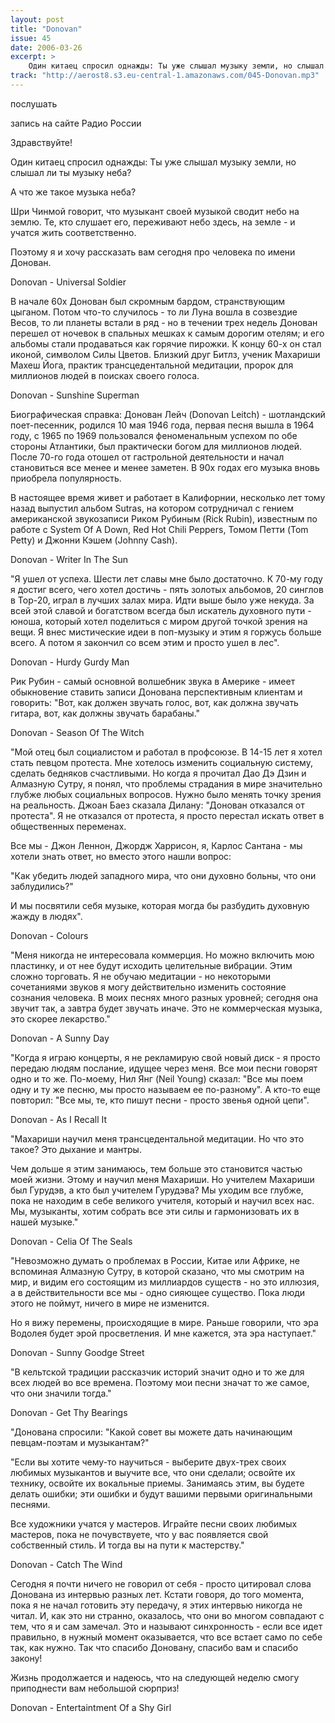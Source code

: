 ```yaml
---
layout: post
title: "Donovan"
issue: 45
date: 2006-03-26
excerpt: >
    Один китаец спросил однажды: Ты уже слышал музыку земли, но слышал ли ты музыку неба?
track: "http://aerost8.s3.eu-central-1.amazonaws.com/045-Donovan.mp3"
---
```


послушать

запись на сайте Радио России

Здравствуйте!

Один китаец спросил однажды: Ты уже слышал музыку земли, но слышал ли ты музыку неба?

А что же такое музыка неба?

Шри Чинмой говорит, что музыкант своей музыкой сводит небо на землю. Те, кто слушает его, переживают небо здесь, на земле - и учатся жить соответственно.

Поэтому я и хочу рассказать вам сегодня про человека по имени Донован.

Donovan - Universal Soldier

В начале 60х Донован был скромным бардом, странствующим цыганом. Потом что-то случилось - то ли Луна вошла в созвездие Весов, то ли планеты встали в ряд - но в течении трех недель Донован перешел от ночевок в спальных мешках к самым дорогим отелям; и его альбомы стали продаваться как горячие пирожки. К концу 60-х он стал иконой, символом Силы Цветов. Близкий друг Битлз, ученик Махариши Махеш Йога, практик трансцедентальной медитации, пророк для миллионов людей в поисках своего голоса.

Donovan - Sunshine Superman

Биографическая справка: Донован Лейч (Donovan Leitch) - шотландский поет-песенник, родился 10 мая 1946 года, первая песня вышла в 1964 году, с 1965 по 1969 пользовался феноменальным успехом по обе стороны Атлантики, был практически богом для миллионов людей. После 70-го года отошел от гастрольной деятельности и начал становиться все менее и менее заметен. В 90х годах его музыка вновь приобрела популярность.

В настоящее время живет и работает в Калифорнии, несколько лет тому назад выпустил альбом Sutras, на котором сотрудничал с гением американской звукозаписи Риком Рубиным (Rick Rubin), известным по работе с System Of A Down, Red Hot Chili Peppers, Томом Петти (Tom Petty) и Джонни Кэшем (Johnny Cash).

Donovan - Writer In The Sun

"Я ушел от успеха. Шести лет славы мне было достаточно. К 70-му году я достиг всего, чего хотел достичь - пять золотых альбомов, 20 синглов в Top-20, играл в лучших залах мира. Идти выше было уже некуда. За всей этой славой и богатством всегда был искатель духовного пути - юноша, который хотел поделиться с миром другой точкой зрения на вещи. Я внес мистические идеи в поп-музыку и этим я горжусь больше всего. А потом я закончил со всем этим и просто ушел в лес".

Donovan - Hurdy Gurdy Man

Рик Рубин - самый основной волшебник звука в Америке - имеет обыкновение ставить записи Донована перспективным клиентам и говорить: "Вот, как должен звучать голос, вот, как должна звучать гитара, вот, как должны звучать барабаны."

Donovan - Season Of The Witch

"Мой отец был социалистом и работал в профсоюзе. В 14-15 лет я хотел стать певцом протеста. Мне хотелось изменить социальную систему, сделать бедняков счастливыми. Но когда я прочитал Дао Дэ Дзин и Алмазную Сутру, я понял, что проблемы страдания в мире значительно глубже любых социальных вопросов. Нужно было менять точку зрения на реальность. Джоан Баез сказала Дилану: "Донован отказался от протеста". Я не отказался от протеста, я просто перестал искать ответ в общественных переменах.

Все мы - Джон Леннон, Джордж Харрисон, я, Карлос Сантана - мы хотели знать ответ, но вместо этого нашли вопрос:

"Как убедить людей западного мира, что они духовно больны, что они заблудились?"

И мы посвятили себя музыке, которая могда бы разбудить духовную жажду в людях".

Donovan - Colours

"Меня никогда не интересовала коммерция. Но можно включить мою пластинку, и от нее будут исходить целительные вибрации. Этим сложно торговать. Я не обучаю медитации - но некоторыми сочетаниями звуков я могу действительно изменить состояние сознания человека. В моих песнях много разных уровней; сегодня она звучит так, а завтра будет звучать иначе. Это не коммерческая музыка, это скорее лекарство."

Donovan - A Sunny Day

"Когда я играю концерты, я не рекламирую свой новый диск - я просто передаю людям послание, идущее через меня. Все мои песни говорят одно и то же. По-моему, Нил Янг (Neil Young) сказал: "Все мы поем одну и ту же песню, мы просто называем ее по-разному". А кто-то еще повторил: "Все мы, те, кто пишут песни - просто звенья одной цепи".

Donovan - As I Recall It

"Махариши научил меня трансцедентальной медитации. Но что это такое? Это дыхание и мантры.

Чем дольше я этим занимаюсь, тем больше это становится частью моей жизни. Этому и научил меня Махариши. Но учителем Махариши был Гурудэв, а кто был учителем Гурудэва? Мы уходим все глубже, пока не находим в себе великого учителя, который и научил всех нас. Мы, музыканты, хотим собрать все эти силы и гармонизовать их в нашей музыке."

Donovan - Celia Of The Seals

"Невозможно думать о проблемах в России, Китае или Африке, не вспоминая Алмазную Сутру, в которой сказано, что мы смотрим на мир, и видим его состоящим из миллиардов существ - но это иллюзия, а в действительности все мы - одно сияющее существо. Пока люди этого не поймут, ничего в мире не изменится.

Но я вижу перемены, происходящие в мире. Раньше говорили, что эра Водолея будет эрой просветления. И мне кажется, эта эра наступает."

Donovan - Sunny Goodge Street

"В кельтской традиции рассказчик историй значит одно и то же для всех людей во все времена. Поэтому мои песни значат то же самое, что они значили тогда."

Donovan - Get Thy Bearings

"Донована спросили: "Какой совет вы можете дать начинающим певцам-поэтам и музыкантам?"

"Если вы хотите чему-то научиться - выберите двух-трех своих любимых музыкантов и выучите все, что они сделали; освойте их технику, освойте их вокальные приемы. Занимаясь этим, вы будете делать ошибки; эти ошибки и будут вашими первыми оригинальными песнями.

Все художники учатся у мастеров. Играйте песни своих любимых мастеров, пока не почувствуете, что у вас появляется свой собственный стиль. И тогда вы на пути к мастерству."

Donovan - Catch The Wind

Сегодня я почти ничего не говорил от себя - просто цитировал слова Донована из интервью разных лет. Кстати говоря, до того момента, пока я не начал готовить эту передачу, я этих интервью никогда не читал. И, как это ни странно, оказалось, что они во многом совпадают с тем, что я и сам замечал. Это и называют синхронность - если все идет правильно, в нужный момент оказывается, что все встает само по себе так, как нужно. Так что спасибо Доновану, спасибо вам и спасибо закону!

Жизнь продолжается и надеюсь, что на следующей неделю смогу приподнести вам небольшой сюрприз!

Donovan - Entertaintment Of a Shy Girl
